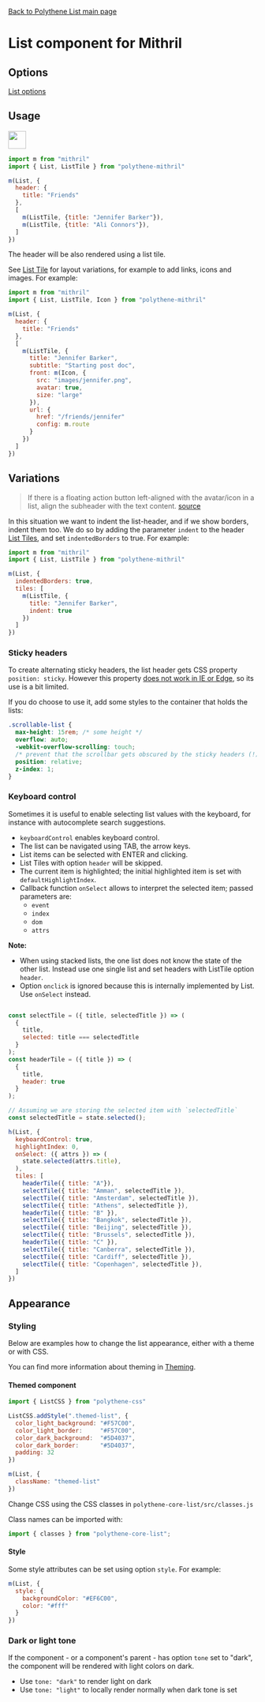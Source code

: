 [Back to Polythene List main page](../list.md)

# List component for Mithril


## Options

[List options](list.md)


## Usage

<a href="https://jsfiddle.net/ArthurClemens/8k7gg3va/" target="_blank"><img src="https://arthurclemens.github.io/assets/polythene/docs/try-out-green.gif" height="36" /></a>

~~~javascript
import m from "mithril"
import { List, ListTile } from "polythene-mithril"

m(List, {
  header: {
    title: "Friends"
  },
  [
    m(ListTile, {title: "Jennifer Barker"}),
    m(ListTile, {title: "Ali Connors"}),
  ]
})
~~~

The header will be also rendered using a list tile.

See [List Tile](list-tile.md) for layout variations, for example to add links, icons and images. For example:

~~~javascript
import m from "mithril"
import { List, ListTile, Icon } from "polythene-mithril"

m(List, {
  header: {
    title: "Friends"
  },
  [
    m(ListTile, {
      title: "Jennifer Barker",
      subtitle: "Starting post doc",
      front: m(Icon, {
        src: "images/jennifer.png",
        avatar: true,
        size: "large"
      }),
      url: {
        href: "/friends/jennifer"
        config: m.route
      }
    })
  ]
})
~~~


## Variations

> If there is a floating action button left-aligned with the avatar/icon in a list,
> align the subheader with the text content.
> [source](https://material.io/guidelines/components/subheaders.html#subheaders-list-subheaders)

In this situation we want to indent the list-header, and if we show borders, indent them too. We do so by adding the parameter `indent` to the header [List Tiles](../list-tile.md), and set `indentedBorders` to true. For example:

~~~javascript
import m from "mithril"
import { List, ListTile } from "polythene-mithril"

m(List, {
  indentedBorders: true,
  tiles: [
    m(ListTile, {
      title: "Jennifer Barker",
      indent: true
    })
  ]
})
~~~

### Sticky headers

To create alternating sticky headers, the list header gets CSS property `position: sticky`. However this property [does not work in IE or Edge](http://caniuse.com/#feat=css-sticky), so its use is a bit limited.

If you do choose to use it, add some styles to the container that holds the lists:

~~~css
.scrollable-list {
  max-height: 15rem; /* some height */
  overflow: auto;
  -webkit-overflow-scrolling: touch;
  /* prevent that the scrollbar gets obscured by the sticky headers (!) */
  position: relative;
  z-index: 1;
}
~~~

### Keyboard control

Sometimes it is useful to enable selecting list values with the keyboard, for instance with autocomplete search suggestions.

* `keyboardControl` enables keyboard control.
* The list can be navigated using TAB, the arrow keys.
* List items can be selected with ENTER and clicking.
* List Tiles with option `header` will be skipped.
* The current item is highlighted; the initial highlighted item is set with `defaultHighlightIndex`.
* Callback function `onSelect` allows to interpret the selected item; passed parameters are: 
  * `event`
  * `index`
  * `dom`
  * `attrs`

**Note:**

* When using stacked lists, the one list does not know the state of the other list. Instead use one single list and set headers with ListTile option `header`.
* Option `onclick` is ignored because this is internally implemented by List. Use `onSelect` instead.


~~~javascript

const selectTile = ({ title, selectedTitle }) => (
  {
    title,
    selected: title === selectedTitle
  }
);
const headerTile = ({ title }) => (
  {
    title,
    header: true
  }
);

// Assuming we are storing the selected item with `selectedTitle`
const selectedTitle = state.selected();

h(List, {
  keyboardControl: true,
  highlightIndex: 0,
  onSelect: ({ attrs }) => (
    state.selected(attrs.title),
  ),
  tiles: [
    headerTile({ title: "A"}),
    selectTile({ title: "Amman", selectedTitle }),
    selectTile({ title: "Amsterdam", selectedTitle }),
    selectTile({ title: "Athens", selectedTitle }),
    headerTile({ title: "B" }),
    selectTile({ title: "Bangkok", selectedTitle }),
    selectTile({ title: "Beijing", selectedTitle }),
    selectTile({ title: "Brussels", selectedTitle }),
    headerTile({ title: "C" }),
    selectTile({ title: "Canberra", selectedTitle }),
    selectTile({ title: "Cardiff", selectedTitle }),
    selectTile({ title: "Copenhagen", selectedTitle }),
  ]
})
~~~



## Appearance

### Styling

Below are examples how to change the list appearance, either with a theme or with CSS.

You can find more information about theming in  [Theming](../../theming.md).

#### Themed component

~~~javascript
import { ListCSS } from "polythene-css"

ListCSS.addStyle(".themed-list", {
  color_light_background: "#F57C00",
  color_light_border:     "#F57C00",
  color_dark_background:  "#5D4037",
  color_dark_border:      "#5D4037",
  padding: 32
})

m(List, {
  className: "themed-list"
})
~~~

Change CSS using the CSS classes in `polythene-core-list/src/classes.js`

Class names can be imported with:

~~~javascript
import { classes } from "polythene-core-list";
~~~

#### Style

Some style attributes can be set using option `style`. For example:

~~~javascript
m(List, {
  style: {
    backgroundColor: "#EF6C00",
    color: "#fff"
  }
})
~~~

### Dark or light tone

If the component - or a component's parent - has option `tone` set to "dark", the component will be rendered with light colors on dark. 

* Use `tone: "dark"` to render light on dark
* Use `tone: "light"` to locally render normally when dark tone is set



